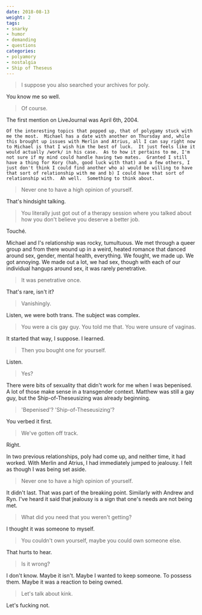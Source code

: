 ```yaml
---
date: 2018-08-13
weight: 2
tags:
- snarky
- humor
- demanding
- questions
categories:
- polyamory
- nostalgia
- Ship of Theseus
---
```


> I suppose you also searched your archives for poly.

You know me so well.

> Of course.

The first mention on LiveJournal was April 6th, 2004.

```
Of the interesting topics that popped up, that of polygamy stuck with me the most.  Michael has a date with another on Thursday and, while this brought up issues with Merlin and Atrius, all I can say right now to Michael is that I wish him the best of luck.  It just feels like it would actually /work/ in his case.  As to how it pertains to me, I'm not sure if my mind could handle having two mates.  Granted I still have a thing for Kory (hah, good luck with that) and a few others, I just don't think I could find another who a) would be willing to have that sort of relationship with me and b) I could have that sort of relationship with.  Ah well.  Something to think about.
```

> Never one to have a high opinion of yourself.

That's hindsight talking.

> You literally just got out of a therapy session where you talked about how you don't believe you deserve a better job.

Touché.

Michael and I's relationship was rocky, tumultuous. We met through a queer group and from there wound up in a weird, heated romance that danced around sex, gender, mental health, everything. We fought, we made up. We got annoying. We made out a lot, we had sex, though with each of our individual hangups around sex, it was rarely penetrative.

> It was penetrative once.

That's rare, isn't it?

> Vanishingly.

Listen, we were both trans. The subject was complex.

> You were a cis gay guy. You told me that. You were unsure of vaginas.

It started that way, I suppose. I learned.

> Then you bought one for yourself.

Listen.

> Yes?

There were bits of sexuality that didn't work for me when I was bepenised. A lot of those make sense in a transgender context. Matthew was still a gay guy, but the Ship-of-Theseusizing was already beginning.

> 'Bepenised'? 'Ship-of-Theseusizing'?

You verbed it first.

> We've gotten off track.

Right.

In two previous relationships, poly had come up, and neither time, it had worked. With Merlin and Atrius, I had immediately jumped to jealousy. I felt as though I was being set aside.

> Never one to have a high opinion of yourself.

It didn't last. That was part of the breaking point. Similarly with Andrew and Ryn. I've heard it said that jealousy is a sign that one's needs are not being met.

> What did you need that you weren't getting?

I thought it was someone to myself.

> You couldn't own yourself, maybe you could own someone else.

That hurts to hear.

> Is it wrong?

I don't know. Maybe it isn't. Maybe I wanted to keep someone. To possess them. Maybe it was a reaction to being owned.

> Let's talk about kink.

Let's fucking not.
